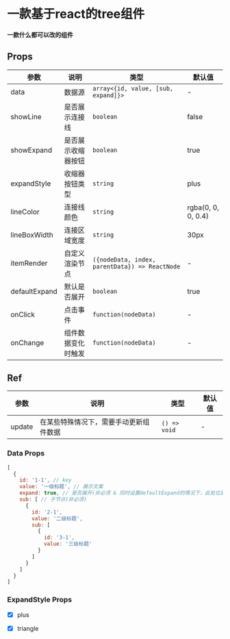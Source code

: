 # 一款基于react的tree组件

#### 一款什么都可以改的组件

## Props

|  参数 |  说明   |  类型   |  默认值   |
| ------------ | ------------ | ------------ | ------------ |
| data | 数据源 | `array<{id, value, [sub, expand]}>` | - |
| showLine        |   是否展示连接线   |   `boolean`   |   false     |
| showExpand        |   是否展示收缩器按钮   |   `boolean`   |   true     |
| expandStyle        |   收缩器按钮类型   |   `string`   |   plus     |
| lineColor        |   连接线颜色   |   `string`   |   rgba(0, 0, 0, 0.4)     |
| lineBoxWidth        |    连接区域宽度    |  `string`  |   30px     |
| itemRender        |    自定义渲染节点    |  `({nodeData, index, parentData}) => ReactNode`  |    -    |
| defaultExpand    |    默认是否展开    |  `boolean`  |    true  |
| onClick    |    点击事件    |  `function(nodeData)`  |    -  |
| onChange        |    组件数据变化时触发    |  `function(nodeData)`  |     -  |

## Ref

|  参数 |  说明   |  类型   |  默认值   |
| ------------ | ------------ | ------------ | ------------ |
| update | 在某些特殊情况下，需要手动更新组件数据 | `() => void` | - |


### Data Props

```javascript
[
  {
    id: '1-1', // key
    value: '一级标题', // 展示文案
    expand: true, // 是否展开(非必须 & 同时设置defaultExpand的情况下，此处位置优先级最高)
    sub: [ // 子节点(非必须)
      {
        id: '2-1',
        value: '二级标题',
        sub: [
          {
            id: '3-1',
            value: '三级标题'
          }
        ]
      }
    ]
  }
]
```


### ExpandStyle Props

- [x] plus
- [x] triangle

